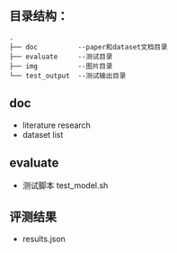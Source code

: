 ## 目录结构：
```
.
├── doc          --paper和dataset文档目录
├── evaluate     --测试目录
├── img          --图片目录
└── test_output  --测试输出目录
```
## doc
- literature research
- dataset list

## evaluate
- 测试脚本 test_model.sh

## 评测结果
- results.json




